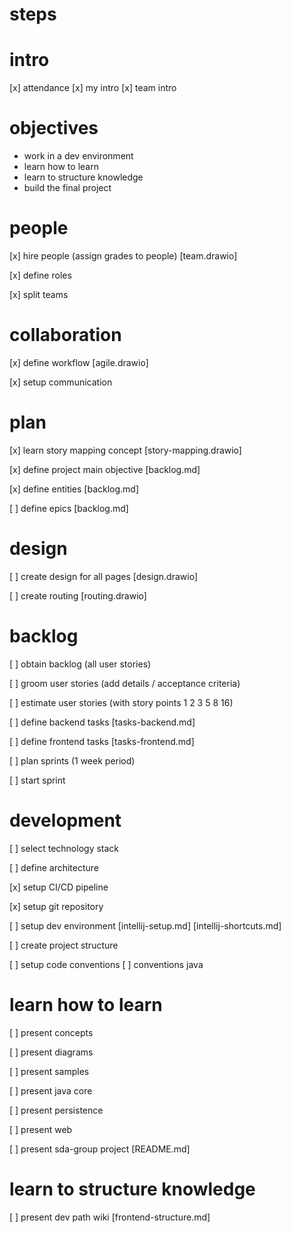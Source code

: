 # steps

# intro
[x] attendance
[x] my intro
[x] team intro

# objectives
- work in a dev environment
- learn how to learn
- learn to structure knowledge
- build the final project

# people
[x] hire people (assign grades to people) [team.drawio]

[x] define roles

[x] split teams

# collaboration
[x] define workflow [agile.drawio]

[x] setup communication

# plan
[x] learn story mapping concept [story-mapping.drawio]

[x] define project main objective [backlog.md]

[x] define entities [backlog.md]

[ ] define epics [backlog.md]

# design
[ ] create design for all pages [design.drawio]

[ ] create routing [routing.drawio]

# backlog
[ ] obtain backlog (all user stories)

[ ] groom user stories (add details / acceptance criteria)

[ ] estimate user stories (with story points 1 2 3 5 8 16)

[ ] define backend tasks [tasks-backend.md]

[ ] define frontend tasks [tasks-frontend.md]

[ ] plan sprints (1 week period)

[ ] start sprint

# development
[ ] select technology stack

[ ] define architecture

[x] setup CI/CD pipeline

[x] setup git repository

[ ] setup dev environment
    [intellij-setup.md]
    [intellij-shortcuts.md]

[ ] create project structure

[ ] setup code conventions
    [ ] conventions java

# learn how to learn
[ ] present concepts

[ ] present diagrams

[ ] present samples

[ ] present java core

[ ] present persistence

[ ] present web

[ ] present sda-group project [README.md]

# learn to structure knowledge
[ ] present dev path wiki [frontend-structure.md]
